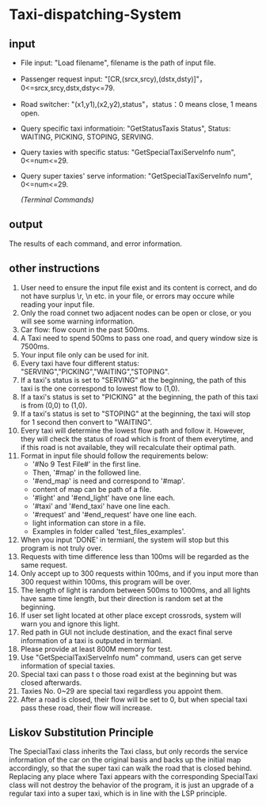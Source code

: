# Taxi-dispatching-System

## input

* File input: "Load filename", filename is the path of input file.

* Passenger request input: "[CR,(srcx,srcy),(dstx,dsty)]"，0<=srcx,srcy,dstx,dsty<=79.

* Road switcher: "(x1,y1),(x2,y2),status"，status：0 means close, 1 means open.

* Query specific taxi informatioin: "GetStatusTaxis Status", Status: WAITING, PICKING, STOPING, SERVING.

* Query taxies with specific status: "GetSpecialTaxiServeInfo num", 0<=num<=29.

* Query super taxies' serve information: "GetSpecialTaxiServeInfo num", 0<=num<=29.

  *(Terminal Commands)*

## output

The results of each command, and error information.

## other instructions

1. User need to ensure the input file exist and its content is correct, and do not have surplus \r, \n etc. in your file, or errors may occure while reading your input file.
2. Only the road connet two adjacent nodes can be open or close, or you will see some warning information.
3. Car flow: flow count in the past 500ms.
4. A Taxi need to spend 500ms to pass one road, and query window size is 7500ms.
5. Your input file only can be used for init. 
6. Every taxi have four different status: "SERVING","PICKING","WAITING","STOPING".
7. If a taxi's status is set to "SERVING" at the beginning, the path of this taxi is the one correspond to lowest flow to (1,0).
8. If a taxi's status is set to "PICKING" at the beginning, the path of this taxi is from (0,0) to (1,0).
9. If a taxi's status is set to "STOPING" at  the beginning, the taxi will stop for 1 second then convert to "WAITING".
10. Every taxi will determine the lowest flow path and follow it. However, they will check the status of road which is front of them everytime, and if this road is not available, they will recalculate their optimal path.
11. Format in input file should follow the requirements below:
    * '#No 9 Test File#' in the first line.
    * Then, '#map' in the followed line.
    * '#end_map' is need and correspond to '#map'.
    * content of map can be path of a file.
    * '#light' and '#end_light' have one line each.
    * '#taxi' and '#end_taxi' have one line each.
    * '#request' and '#end_request' have one line each.
    * light information can store in a file.
    * Examples in folder called 'test_files_examples'.
12. When you input 'DONE' in termianl, the system will stop but this program is not truly over.
13. Requests with time difference less than 100ms will be regarded as the same request.
14. Only accept up to 300 requests within 100ms, and if you input more than 300 request within 100ms, this program will be over.
15. The length of light is random between 500ms to 1000ms, and all lights have same time length, but their direction is random set at the beginning.
16. If user set light located at other place except crossrods, system will warn you and ignore this light.
17. Red path in GUI not include destination, and the exact final serve information of a taxi is outputed in termianl.
18. Please provide at least 800M memory for test.
19. Use "GetSpecialTaxiServeInfo num" command, users can get serve information of special taxies.
20. Special taxi can pass t o those road exist at the beginning but was closed afterwards.
21. Taxies No. 0~29 are special taxi regardless you appoint them.
22. After a road is closed, their flow will be set to 0, but when special taxi pass these road, their flow will increase.

## Liskov Substitution Principle

The SpecialTaxi class inherits the Taxi class, but only records the service information of the car on the original basis and backs up the initial map accordingly, so that the super taxi can walk the road that is closed behind. Replacing any place where Taxi appears with the corresponding SpecialTaxi class will not destroy the behavior of the program, it is just an upgrade of a regular taxi into a super taxi, which is in line with the LSP principle.